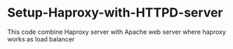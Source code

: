 # Setup-Haproxy-with-HTTPD-server
This code combine Haproxy server with Apache web server where haproxy works as load balancer
